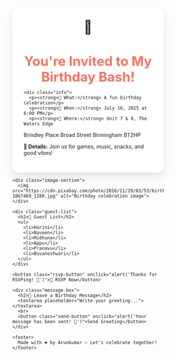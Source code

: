 <!DOCTYPE html>
<html lang="en">
<head>
  <meta charset="UTF-8">
  <meta name="viewport" content="width=device-width, initial-scale=1.0">
  <title>Arun's event Invite</title>
  <link href="https://fonts.googleapis.com/css2?family=Quicksand:wght@400;700&display=swap" rel="stylesheet">
  <style>
    * {
      box-sizing: border-box;
    }

    body {
      font-family: 'Quicksand', sans-serif;
      background: linear-gradient(to right, rgb(255, 236, 210), rgb(252, 182, 159));
      padding: 40px 20px;
      color: rgb(51, 51, 51);
    }

    .container {
      max-width: 800px;
      margin: auto;
      background-color: white;
      padding: 30px;
      border-radius: 16px;
      box-shadow: 0 12px 24px rgba(0, 0, 0, 0.1);
    }

    h1 {
      text-align: center;
      color: rgb(255, 111, 97);
      font-size: 2.5em;
      margin-bottom: 10px;
    }

    .cake {
      text-align: center;
      font-size: 2.5em;
      margin-bottom: 20px;
    }

    .info p {
      font-size: 1.1em;
      margin: 12px 0;
    }

    .image-section {
      text-align: center;
      margin: 25px 0;
    }

    .image-section img {
      width: 100%;
      max-width: 600px;
      border-radius: 12px;
      box-shadow: 0 6px 12px rgba(0, 0, 0, 0.1);
    }

    .guest-list {
      background-color: rgb(255, 244, 230)
;
      padding: 20px;
      margin-top: 30px;
      border-left: 6px solid rgb(255, 111, 97);
      border-radius: 10px;
    }

    .guest-list h2 {
      color: rgb(211, 84, 0);
      margin-bottom: 10px;
    }

    .guest-list ul {
      list-style-type: circle;
      padding-left: 20px;
      font-size: 1em;
    }

    .rsvp-button {
      display: block;
      margin: 35px auto 10px;
      padding: 14px 28px;
      background-color: rgb(40, 167, 69)
;
      color: white;
      font-size: 1.1em;
      border: none;
      border-radius: 10px;
      cursor: pointer;
      transition: background-color 0.3s ease;
    }

    .rsvp-button:hover {
      background-color: rgb(33, 136, 56);
    }

    .message-box {
      margin-top: 40px;
      padding: 20px;
      background-color: rgb(232, 248, 245);
      border-radius: 12px;
    }

    .message-box h2 {
      color: #117a65;
      margin-bottom: 10px;
    }

    .message-box textarea {
      width: 100%;
      height: 100px;
      padding: 10px;
      font-size: 1em;
      border-radius: 6px;
      border: 1px solid #ccc;
      resize: none;
    }

    .send-button {
      margin-top: 10px;
      padding: 10px 20px;
      background-color: rgb(52, 152, 219);
      color: white;
      font-size: 1em;
      border: none;
      border-radius: 8px;
      cursor: pointer;
    }

    .send-button:hover {
      background-color: rgb(41, 128, 185)
;
    }

    footer {
      text-align: center;
      margin-top: 40px;
      color: rgb(102, 102, 102);
      font-size: 0.9em;
    }
  </style>
</head>
<body>

  <div class="container">
    <div class="cake">🎂</div>
    <h1>You're Invited to My Birthday Bash!</h1>

    <div class="info">
      <p><strong>🎂 What:</strong> A fun birthday celebration</p>
      <p><strong>📅 When:</strong> July 16, 2025 at 6:00 PM</p>
      <p><strong>📍 Where:</strong> Unit 7 & 8, The Waters Edge
Brindley Place
Broad Street
Birmingham
B1 2HP</p>
      <p><strong>🎈 Details:</strong> Join us for games, music, snacks, and good vibes!</p>
    </div>

    <div class="image-section">
      <img src="https://cdn.pixabay.com/photo/2016/11/29/03/53/birthday-1867469_1280.jpg" alt="Birthday celebration image">
    </div>

    <div class="guest-list">
      <h2>🎁 Guest List</h2>
      <ul>
        <li>Harini</li>
        <li>Naveen</li>
        <li>Midhuna</li>
        <li>Appu</li>
        <li>Pranavu</li>
        <li>Buvaneshwari</li>
      </ul>
    </div>

    <button class="rsvp-button" onclick="alert('Thanks for RSVPing! 🎉')">🎉 RSVP Now</button>

    <div class="message-box">
      <h2>📝 Leave a Birthday Message</h2>
      <textarea placeholder="Write your greeting..."></textarea>
      <br>
      <button class="send-button" onclick="alert('Your message has been sent! 🎈')">Send Greeting</button>
    </div>

    <footer>
      Made with ❤️ by Arunkumar — Let's celebrate together!
    </footer>
  </div>

</body>
</html>
